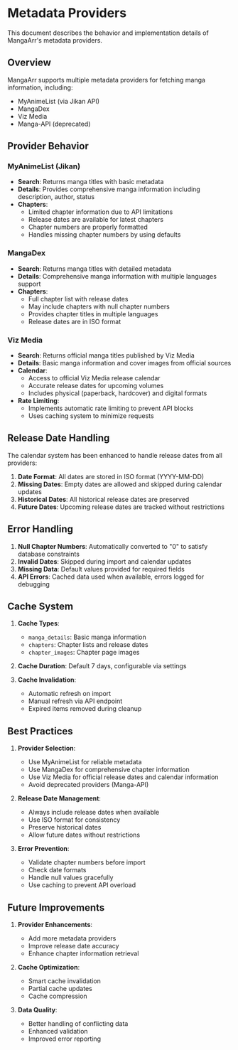 # Metadata Providers

This document describes the behavior and implementation details of MangaArr's metadata providers.

## Overview

MangaArr supports multiple metadata providers for fetching manga information, including:
- MyAnimeList (via Jikan API)
- MangaDex
- Viz Media
- Manga-API (deprecated)

## Provider Behavior

### MyAnimeList (Jikan)

- **Search**: Returns manga titles with basic metadata
- **Details**: Provides comprehensive manga information including description, author, status
- **Chapters**: 
  - Limited chapter information due to API limitations
  - Release dates are available for latest chapters
  - Chapter numbers are properly formatted
  - Handles missing chapter numbers by using defaults

### MangaDex

- **Search**: Returns manga titles with detailed metadata
- **Details**: Comprehensive manga information with multiple languages support
- **Chapters**:
  - Full chapter list with release dates
  - May include chapters with null chapter numbers
  - Provides chapter titles in multiple languages
  - Release dates are in ISO format

### Viz Media

- **Search**: Returns official manga titles published by Viz Media
- **Details**: Basic manga information and cover images from official sources
- **Calendar**:
  - Access to official Viz Media release calendar
  - Accurate release dates for upcoming volumes
  - Includes physical (paperback, hardcover) and digital formats
- **Rate Limiting**:
  - Implements automatic rate limiting to prevent API blocks
  - Uses caching system to minimize requests

## Release Date Handling

The calendar system has been enhanced to handle release dates from all providers:

1. **Date Format**: All dates are stored in ISO format (YYYY-MM-DD)
2. **Missing Dates**: Empty dates are allowed and skipped during calendar updates
3. **Historical Dates**: All historical release dates are preserved
4. **Future Dates**: Upcoming release dates are tracked without restrictions

## Error Handling

1. **Null Chapter Numbers**: Automatically converted to "0" to satisfy database constraints
2. **Invalid Dates**: Skipped during import and calendar updates
3. **Missing Data**: Default values provided for required fields
4. **API Errors**: Cached data used when available, errors logged for debugging

## Cache System

1. **Cache Types**:
   - `manga_details`: Basic manga information
   - `chapters`: Chapter lists and release dates
   - `chapter_images`: Chapter page images

2. **Cache Duration**: Default 7 days, configurable via settings

3. **Cache Invalidation**:
   - Automatic refresh on import
   - Manual refresh via API endpoint
   - Expired items removed during cleanup

## Best Practices

1. **Provider Selection**:
   - Use MyAnimeList for reliable metadata
   - Use MangaDex for comprehensive chapter information
   - Use Viz Media for official release dates and calendar information
   - Avoid deprecated providers (Manga-API)

2. **Release Date Management**:
   - Always include release dates when available
   - Use ISO format for consistency
   - Preserve historical dates
   - Allow future dates without restrictions

3. **Error Prevention**:
   - Validate chapter numbers before import
   - Check date formats
   - Handle null values gracefully
   - Use caching to prevent API overload

## Future Improvements

1. **Provider Enhancements**:
   - Add more metadata providers
   - Improve release date accuracy
   - Enhance chapter information retrieval

2. **Cache Optimization**:
   - Smart cache invalidation
   - Partial cache updates
   - Cache compression

3. **Data Quality**:
   - Better handling of conflicting data
   - Enhanced validation
   - Improved error reporting

